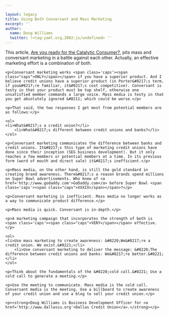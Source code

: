 ```yaml
---

layout: legacy
title: Using Both Conversant and Mass Marketing
excerpt: ''
author:
  name: Doug Williams
  twitter: !<tag:yaml.org,2002:js/undefined> ''
---
```


<p>This article, <a href='http://www.imediaconnection.com/content/6116.asp'>Are you ready for the Catalytic Consumer?</a>, pits mass and conversant marketing in a battle against each other. Actually, an effective marketing effort is a combination of both.</p>

    <p>Conversant marketing works <span class='caps'><span class="caps">ONLY</span></span> if you have a superior product. And I believe credit unions have a superior product (in Porter&#8217;s term, if you&#8217;re familiar, it&#8217;s cost competitive). Conversant is testy in that your product must be top shelf, otherwise one unsatisfied member commands a large voice. Mass media is testy in that you get absolutely ignored &#8211; which could be worse.</p>

    <p>That said, the two responses I get most from potential members are as follows:</p>

    <ol>
    <li>What&#8217;s a credit union?</li>
        <li>What&#8217;s different between credit unions and banks?</li>
    </ol>

    <p>Conversant marketing communicates the difference between banks and credit unions. It&#8217;s this type of marketing credit unions have done since their inception (SEG business development). But it only reaches a few members or potential members at a time. In its previous form (word of mouth and direct sale) it&#8217;s inefficient.</p>

    <p>Mass media, on the other hand, is still the gold standard in creating brand awareness. There&#8217;s a reason brands spend millions on Super Bowl advertisements. Who knew of <a href='http://www.godaddy.com'>GoDaddy.com</a> before Super Bowl <span class='caps'><span class="caps">XXXIX</span></span>?</p>

    <p>Conversant marketing is inefficient. Mass media no longer works as a way to communicate product difference.</p>

    <p>Mass media is quick. Conversant is in-depth.</p>

    <p>A marketing campaign that incorporates the strength of both is <span class='caps'><span class="caps">VERY</span></span> effective.</p>

    <ol>
    <li>Use mass marketing to create awareness: &#8220;We&#8217;re a credit union. We exist.&#8221;</li>
        <li>Use conversant marketing to deliver the message: &#8220;The difference between credit unions and banks: We&#8217;re better.&#8221;</li>
    </ol>

    <p>Think about the fundamentals of the &#8220;cold call.&#8221; Use a cold call to generate a meeting.</p>

    <p>Use the meeting to communicate. Mass media is the cold call. Conversant media is the meeting. Use a billboard to create awareness of your credit union and use a blog to sell your credit union.</p>

    <p><strong>Doug Williams is Business Development Officer for <a href='http://www.dallascu.org'>Dallas Credit Union</a>.</strong></p>